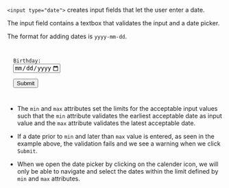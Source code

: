 `<input type="date">` creates
input fields that let the user
enter a date.

The input field contains a textbox
that validates the input and a
date picker.

The format for adding dates is `yyyy-mm-dd`.

<codeblock language="html" type="lesson" defaultCSS="form {max-width: 300px; margin: 10px auto; font-family: Lato; border-radius: 10px; padding: 1rem; box-shadow: 0px 0px 4px; background-color: snow; font-size: 1.2rem; } form * { margin: 0.5rem; } button , input[type=`button`] { padding: 0.2rem 1rem; font-size: 1.1rem; font-weight: 700; margin: 1rem 0; }">
<code>
<form>
  <label for="birth-date">Birthday:</label>
  <input type="date" min="1950-01-01" max="2000-01-01" placeholder="YYYY-MM-DD"><br>
  <button>Submit</button>
</form>
</code>
</codeblock>

- The `min` and `max` attributes
set the limits for the acceptable
input values such that the `min`
attribute validates the earliest
acceptable date as input value
and the `max` attribute validates
 the latest acceptable date.

-  If a date prior to `min` and
later than `max` value is entered,
as seen in the example above,
the validation fails and we see
a warning when we click `Submit`.

- When we open the date picker
by clicking on the calender icon,
we will only be able to navigate
and select the dates within the
limit defined by `min` and
`max` attributes.
